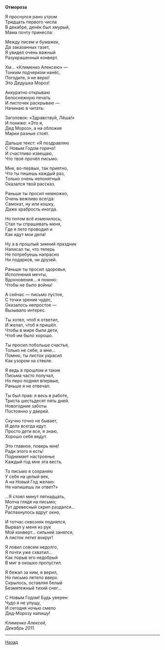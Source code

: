 ﻿**Отмороза**  

Я проснулся рано утром  
Тридцать первого числа  
В декабре, денёк был хмурый,  
Мама почту принесла:  

Между писем и бумажек,  
Да заказанных газет,  
Я увидел очень важный  
Разукрашенный конверт.  

Хм… «Клименко Алексею» —  
Тонким подчерком нанёс,  
Погодите, я не верю!  
Это Дедушка Мороз!  

Аккуратно открываю  
Белоснежную печать  
И листочек раскрываю —  
Начинаю я читать:  

Заголовок: «Здравствуй, Лёша!»  
И пониже: «Это я,  
Дед Мороз», а на обложке  
Марки разные стоят.  

Дальше текст: «Я поздравляю  
С Новым Годом горячо!  
И счастливо извещаю,  
Что твоё прочёл письмо.  

Мне, во-первых, так приятно,  
Что ты пишешь каждый раз,  
Только очень непонятный  
Оказался твой рассказ.  

Раньше ты просил немножко,  
Очень вежливо всегда:  
Самокат, ну или кошку,  
Даже храбрость иногда.  

Но потом всё изменилось,  
Стал ты спрашивать меня,  
Где я лето проводил и  
Как идут мои дела!  

Ну а в прошлый зимний праздник  
Написал ты, что теперь  
Не потребуешь напрасно  
Ни подарков, ни друзей.  

Раньше ты просил здоровья,  
Исполнения мечты,  
Вдохновения… я помню:  
Чтобы не было войны!  

А сейчас — письмо пустое,  
С точки зрения чудес,  
Оказалось непростое —  
Вызывало интерес.  

Ты хотел, чтоб я ответил,  
И желал, чтоб я пришёл.  
Чтобы в мире были дети,  
Чтоб им было хорошо.  

Ты просил побольше счастья,  
Только не себе, а мне…  
Помню, ты листок украсил  
Как узором на стекле.  

Я ведь в прошлом и такие  
Письма часто получал,  
Но перо поднял впервые,  
Раньше я не отвечал.  

Ты был прав: я весь в работе,  
Триста шестьдесят пять дней.  
Новогодние заботы  
Постоянно у дверей.  

Скучно точно не бывает,  
И дела всегда идут.  
Просто дети все, я знаю,  
Хорошо себя ведут.  

Это главное, поверь мне!  
Ради этого я есть!  
Поднимает настроенье  
Каждый год мне эта весть.  

То письмо я сохраняю  
У себя на целый век,  
А на Новый Год желаю:  
Не напишешь ли ответ?»  

…Я стоял минут пятнадцать,  
Молча глядя на письмо;  
Тут древесный скрип раздался…  
Распахнулось вдруг окно,  

И тотчас сквозняк поднялся,  
Вырвал у меня из рук  
Мой конверт… сильней занялся,  
А листок летит вокруг!  

Я ловил совсем недолго,  
Я почти уже схватил…  
Как порыв его недобрый  
В миг в окошко пропустил.  

Я бежал за ним, я верил,  
Но письмо летело вверх.  
Скрылось, оставляя белый  
Безмятежный тихий снег…  

С Новым Годом! Будь уверен:  
Чудо я не упущу,  
И сегодня ночью смело  
Дед-Морозу напишу!  

_Клименко Алексей,_  
_Декабрь 2011._  

---

[Назад](./)
